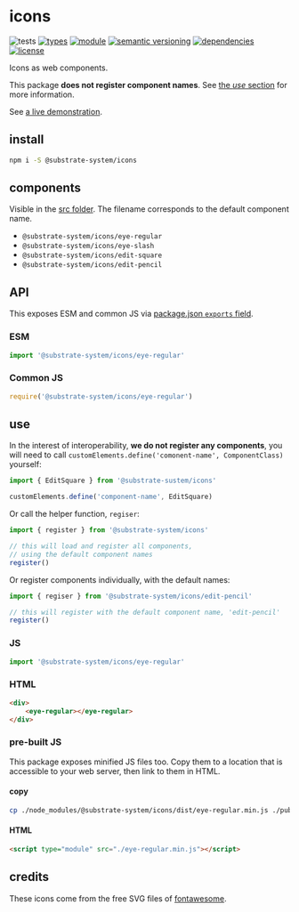 # icons
![tests](https://github.com/substrate-system/icons/actions/workflows/nodejs.yml/badge.svg)
[![types](https://img.shields.io/npm/types/@substrate-system/icons?style=flat-square)](README.md)
[![module](https://img.shields.io/badge/module-ESM%2FCJS-blue?style=flat-square)](README.md)
[![semantic versioning](https://img.shields.io/badge/semver-2.0.0-blue?logo=semver&style=flat-square)](https://semver.org/)
[![dependencies](https://img.shields.io/badge/dependencies-zero-brightgreen.svg?style=flat-square)](package.json)
[![license](https://img.shields.io/badge/license-MIT-brightgreen.svg?style=flat-square)](LICENSE)

Icons as web components.

This package **does not register component names**. See [the *use* section](#use) for more information.

See [a live demonstration](https://substrate-system.github.io/icons/).

<!-- toc -->

## install

```sh
npm i -S @substrate-system/icons
```

## components

Visible in the [src folder](./src/). The filename corresponds to the default component name.

* `@substrate-system/icons/eye-regular`
* `@substrate-system/icons/eye-slash`
* `@substrate-system/icons/edit-square`
* `@substrate-system/icons/edit-pencil`


## API

This exposes ESM and common JS via [package.json `exports` field](https://nodejs.org/api/packages.html#exports).

### ESM
```js
import '@substrate-system/icons/eye-regular'
```

### Common JS
```js
require('@substrate-system/icons/eye-regular')
```

## use
In the interest of interoperability, **we do not register any components**, you will need to call `customElements.define('comonent-name', ComponentClass)` yourself:

```js
import { EditSquare } from '@substrate-sustem/icons'

customElements.define('component-name', EditSquare)
```

Or call the helper function, `regiser`:
```js
import { register } from '@substrate-system/icons'

// this will load and register all components,
// using the default component names
register()
```

Or register components individually, with the default names:
```js
import { regiser } from '@substrate-system/icons/edit-pencil'

// this will register with the default component name, 'edit-pencil'
register()
```

### JS
```js
import '@substrate-system/icons/eye-regular'
```

### HTML
```html
<div>
    <eye-regular></eye-regular>
</div>
```

### pre-built JS
This package exposes minified JS files too. Copy them to a location that is
accessible to your web server, then link to them in HTML.

#### copy
```sh
cp ./node_modules/@substrate-system/icons/dist/eye-regular.min.js ./public
```

#### HTML
```html
<script type="module" src="./eye-regular.min.js"></script>
```

## credits

These icons come from the free SVG files of [fontawesome](https://fontawesome.com/).
